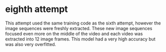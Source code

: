 # eighth attempt
This attempt used the same training code as the sixth attempt, however the image sequences were freshly extracted. These new image sequences focused even more on the middle of the video and each video was extracted into 12 image frames.
This model had a very high accuracy but was also very overfitted.
